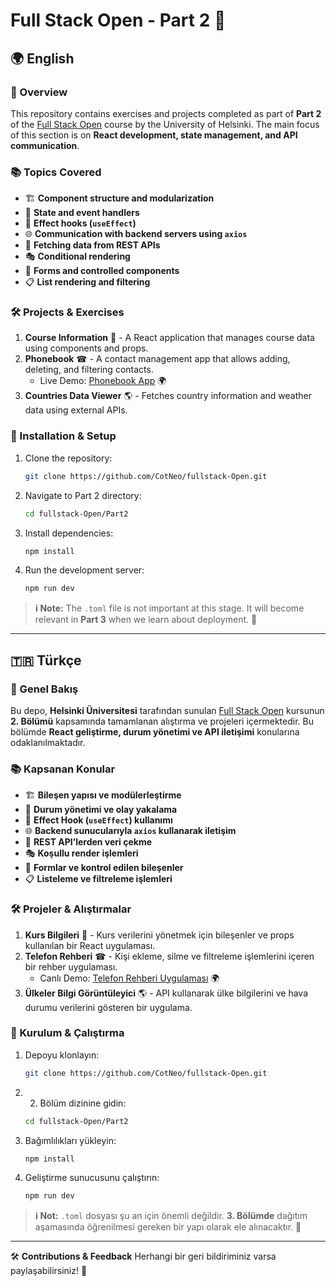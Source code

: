 # Full Stack Open - Part 2 🚀

## 🌍 English

### 📌 Overview
This repository contains exercises and projects completed as part of **Part 2** of the [Full Stack Open](https://fullstackopen.com/en/) course by the University of Helsinki. The main focus of this section is on **React development, state management, and API communication**.

### 📚 Topics Covered
- 🏗 **Component structure and modularization**
- 🔄 **State and event handlers**
- 🎣 **Effect hooks (`useEffect`)**
- 🌐 **Communication with backend servers using `axios`**
- 📡 **Fetching data from REST APIs**
- 🎭 **Conditional rendering**
- 📝 **Forms and controlled components**
- 📋 **List rendering and filtering**

### 🛠 Projects & Exercises
1. **Course Information** 📖 - A React application that manages course data using components and props.
2. **Phonebook** ☎ - A contact management app that allows adding, deleting, and filtering contacts.
   - Live Demo: [Phonebook App](https://fso-frontend-phonebook.netlify.app/) 🌍
3. **Countries Data Viewer** 🌎 - Fetches country information and weather data using external APIs.

### 🚀 Installation & Setup
1. Clone the repository:
   ```sh
   git clone https://github.com/CotNeo/fullstack-Open.git
   ```
2. Navigate to Part 2 directory:
   ```sh
   cd fullstack-Open/Part2
   ```
3. Install dependencies:
   ```sh
   npm install
   ```
4. Run the development server:
   ```sh
   npm run dev
   ```

> **ℹ️ Note:** The `.toml` file is not important at this stage. It will become relevant in **Part 3** when we learn about deployment. 🚀

---

## 🇹🇷 Türkçe

### 📌 Genel Bakış
Bu depo, **Helsinki Üniversitesi** tarafından sunulan [Full Stack Open](https://fullstackopen.com/en/) kursunun **2. Bölümü** kapsamında tamamlanan alıştırma ve projeleri içermektedir. Bu bölümde **React geliştirme, durum yönetimi ve API iletişimi** konularına odaklanılmaktadır.

### 📚 Kapsanan Konular
- 🏗 **Bileşen yapısı ve modülerleştirme**
- 🔄 **Durum yönetimi ve olay yakalama**
- 🎣 **Effect Hook (`useEffect`) kullanımı**
- 🌐 **Backend sunucularıyla `axios` kullanarak iletişim**
- 📡 **REST API’lerden veri çekme**
- 🎭 **Koşullu render işlemleri**
- 📝 **Formlar ve kontrol edilen bileşenler**
- 📋 **Listeleme ve filtreleme işlemleri**

### 🛠 Projeler & Alıştırmalar
1. **Kurs Bilgileri** 📖 - Kurs verilerini yönetmek için bileşenler ve props kullanılan bir React uygulaması.
2. **Telefon Rehberi** ☎ - Kişi ekleme, silme ve filtreleme işlemlerini içeren bir rehber uygulaması.
   - Canlı Demo: [Telefon Rehberi Uygulaması](https://fso-frontend-phonebook.netlify.app/) 🌍
3. **Ülkeler Bilgi Görüntüleyici** 🌎 - API kullanarak ülke bilgilerini ve hava durumu verilerini gösteren bir uygulama.

### 🚀 Kurulum & Çalıştırma
1. Depoyu klonlayın:
   ```sh
   git clone https://github.com/CotNeo/fullstack-Open.git
   ```
2. 2. Bölüm dizinine gidin:
   ```sh
   cd fullstack-Open/Part2
   ```
3. Bağımlılıkları yükleyin:
   ```sh
   npm install
   ```
4. Geliştirme sunucusunu çalıştırın:
   ```sh
   npm run dev
   ```

> **ℹ️ Not:** `.toml` dosyası şu an için önemli değildir. **3. Bölümde** dağıtım aşamasında öğrenilmesi gereken bir yapı olarak ele alınacaktır. 🚀

---

🛠 **Contributions & Feedback**
Herhangi bir geri bildiriminiz varsa paylaşabilirsiniz! 💬

